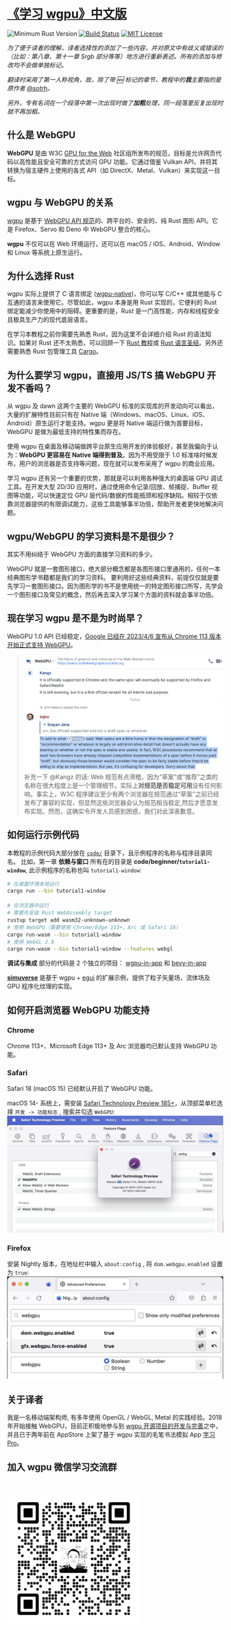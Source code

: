# [《学习 wgpu》中文版](https://jinleili.github.io/learn-wgpu-zh/)

![Minimum Rust Version](https://img.shields.io/badge/min%20rust-1.76-green.svg)
[![Build Status](https://github.com/jinleili/learn-wgpu-zh/workflows/Build/badge.svg?branch=master)](https://github.com/jinleili/learn-wgpu-zh/actions)
[![MIT License](https://img.shields.io/badge/license-MIT-blue.svg)](https://github.com/jinleili/learn-wgpu-zh/blob/master/LICENSE.MIT)

_为了便于读者的理解，译者选择性的添加了一些内容，并对原文中有歧义或错误的（比如：第八章、第十一章 Srgb 部分等等）地方进行重新表述。所有的添加与修改均不会做单独标记。_

_翻译时采用了第一人称视角，故，除了带 🆕 标记的章节，教程中的**我**主要指的是原作者 [@sotrh](https://github.com/sotrh)。_

_另外，专有名词在一个段落中第一次出现时做了**加粗**处理，同一段落里反复出现时就不再加粗。_

## 什么是 WebGPU

**WebGPU** 是由 W3C [GPU for the Web](https://www.w3.org/community/gpu/) 社区组所发布的规范，目标是允许网页代码以高性能且安全可靠的方式访问 GPU 功能。它通过借鉴 Vulkan API，并将其转换为宿主硬件上使用的各式 API（如 DirectX、Metal、Vulkan）来实现这一目标。

## wgpu 与 WebGPU 的关系

[wgpu](https://github.com/gfx-rs/wgpu) 是基于 [WebGPU API 规范](https://gpuweb.github.io/gpuweb/)的、跨平台的、安全的、纯 Rust 图形 API。它是 Firefox、Servo 和 Deno 中 WebGPU 整合的核心。

**wgpu** 不仅可以在 Web 环境运行，还可以在 macOS / iOS、Android、Window 和 Linux 等系统上原生运行。

## 为什么选择 Rust

wgpu 实际上提供了 C 语言绑定 ([wgpu-native](https://github.com/gfx-rs/wgpu-native))，你可以写 C/C++ 或其他能与 C 互通的语言来使用它。尽管如此，wgpu 本身是用 Rust 实现的，它便利的 Rust 绑定能减少你使用中的阻碍。更重要的是，Rust 是一门高性能，内存和线程安全且极具生产力的现代底层语言。

在学习本教程之前你需要先熟悉 Rust，因为这里不会详细介绍 Rust 的语法知识。如果对 Rust 还不太熟悉，可以回顾一下 [Rust 教程](https://www.rust-lang.org/zh-CN/learn)或 [Rust 语言圣经](https://course.rs/about-book.html)。另外还需要熟悉 Rust 包管理工具 [Cargo](https://rustwiki.org/zh-CN/cargo/getting-started/index.html)。

## 为什么要学习 wgpu，直接用 JS/TS 搞 WebGPU 开发不香吗？

从 wgpu 及 dawn 这两个主要的 WebGPU 标准的实现库的开发动向可以看出，大量的扩展特性目前只有在 Native 端（Windows、macOS、Linux、iOS、Android）原生运行才能支持。wgpu 更是将 Native 端运行做为首要目标，WebGPU 是做为最低支持的特性集而存在。

使用 wgpu 在桌面及移动端做跨平台原生应用开发的体验极好，甚至我偏向于认为：**WebGPU 更容易在 Native 端得到普及**。因为不用受限于 1.0 标准啥时候发布，用户的浏览器是否支持等问题，现在就可以发布采用了 wgpu 的商业应用。

学习 wgpu 还有另一个重要的优势，那就是可以利用各种强大的桌面端 GPU 调试工具。在开发大型 2D/3D 应用时，通过使用命令记录/回放、帧捕捉、Buffer 视图等功能，可以快速定位 GPU 层代码/数据的性能瓶颈和程序缺陷。相较于仅依靠浏览器提供的有限调试能力，这些工具能够事半功倍，帮助开发者更快地解决问题。

## wgpu/WebGPU 的学习资料是不是很少？

其实不用纠结于 WebGPU 方面的直接学习资料的多少。

WebGPU 就是一套图形接口，绝大部分概念都是各图形接口里通用的，任何一本经典图形学书籍都是我们的学习资料。
要利用好这些经典资料，前提仅仅就是要先学习一套图形接口。因为图形学的书不是使用统一的特定图形接口所写，先学会一个图形接口及常见的概念，然后再去深入学习某个方面的资料就会事半功倍。

## 现在学习 wgpu 是不是为时尚早？

WebGPU 1.0 API 已经稳定，[Google 已经在 2023/4/6 宣布从 Chrome 113 版本开始正式支持 WebGPU](https://developer.chrome.com/blog/webgpu-release/)。

> <img src="docs/public/res/WebGPU-1.0.png" alt="WebGPU Spec 1.0" />
> 补充一下 @Kangz 的话: Web 规范有点滑稽，因为“草案”或“推荐”之类的名称在很大程度上是一个管理细节，实际上<b>对规范是否稳定可用</b>没有任何影响。事实上，W3C 程序建议至少有两个浏览器在规范通过“草案”之前已经发布了兼容的实现，但显然这些浏览器会认为规范相当稳定,然后才愿意发布实现。然而，这确实令开发人员感到困惑，我们对此深表歉意。

## 如何运行示例代码

本教程的示例代码大部分放在 [`code/`](https://github.com/jinleili/learn-wgpu-zh/tree/master/code) 目录下，且示例程序的名称与程序目录同名。
比如，第一章 **依赖与窗口** 所有在的目录是 **code/beginner/`tutorial1-window`**, 此示例程序的名称也叫 `tutorial1-window`:

```sh
# 在桌面环境本地运行
cargo run --bin tutorial1-window

# 在浏览器中运行
# 需要先安装 Rust WebAssembly target
rustup target add wasm32-unknown-unknown
# 使用 WebGPU（需要使用 Chrome/Edge 113+，Arc 或 Safari 18）
cargo run-wasm --bin tutorial1-window
# 使用 WebGL 2.0
cargo run-wasm --bin tutorial1-window --features webgl
```

**调试与集成** 部分的代码是 2 个独立的项目：
[wgpu-in-app](https://github.com/jinleili/wgpu-in-app) 和 [bevy-in-app](https://github.com/jinleili/bevy-in-app)

[**simuverse**](https://github.com/jinleili/simuverse) 是基于 wgpu + [egui](https://github.com/emilk/egui) 的扩展示例，提供了粒子矢量场，流体场及 GPU 程序化纹理的实现。

## 如何开启浏览器 WebGPU 功能支持

### Chrome

Chrome 113+、Microsoft Edge 113+ 及 Arc 浏览器均已默认支持 WebGPU 功能。

### Safari
Safari 18 (macOS 15) 已经默认开启了 WebGPU 功能。

macOS 14- 系统上，需安装 [Safari Technology Preview 185+](https://www.webkit.org/blog/14879/webgpu-now-available-for-testing-in-safari-technology-preview/)，从顶部菜单栏选择 `开发 -> 功能标志` , 搜索并勾选 `WebGPU`:
<img src="docs/public/res/safari.png" alt="Safari Technology Preview">

### Firefox

安装 Nightly 版本，在地址栏中输入 `about:config` , 将 `dom.webgpu.enabled` 设置为 `true`:
<img src="docs/public/res/firefox.png" alt="Firefox Nightly">

## 关于译者

我是一名移动端架构师, 有多年使用 OpenGL / WebGL, Metal 的实践经验。2018 年开始接触 WebGPU，目前正积极地参与到 [wgpu 开源项目的开发与完善](https://github.com/gfx-rs/wgpu/commits?author=jinleili)之中，并且已于两年前在 AppStore 上架了基于 wgpu 实现的毛笔书法模拟 App [字习 Pro](https://apps.apple.com/cn/app/字习-pro/id1507339788)。

## 加入 wgpu 微信学习交流群

<div style="text-align: left">
    <img src="docs/public/res/wx.jpg" style="width: 312px; margin-top: 24px;">
</div>
